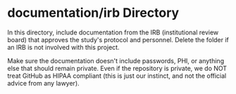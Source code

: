 # documentation/irb Directory

In this directory, include documentation from the IRB (institutional review board) that approves the study's protocol and personnel.  Delete the folder if an IRB is not involved with this project.

Make sure the documentation doesn't include passwords, PHI, or anything else that should remain private.  Even if the repository is private, we do NOT treat GitHub as HIPAA compliant (this is just our instinct, and not the official advice from any lawyer).
